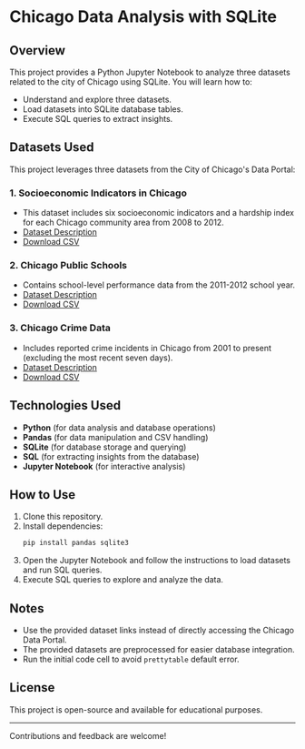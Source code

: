 # Chicago Data Analysis with SQLite

## Overview
This project provides a Python Jupyter Notebook to analyze three datasets related to the city of Chicago using SQLite. You will learn how to:
- Understand and explore three datasets.
- Load datasets into SQLite database tables.
- Execute SQL queries to extract insights.

## Datasets Used
This project leverages three datasets from the City of Chicago's Data Portal:

### 1. Socioeconomic Indicators in Chicago
- This dataset includes six socioeconomic indicators and a hardship index for each Chicago community area from 2008 to 2012.
- [Dataset Description](https://data.cityofchicago.org/Health-Human-Services/Census-Data-Selected-socioeconomic-indicators-in-C/kn9c-c2s2)
- [Download CSV](https://cf-courses-data.s3.us.cloud-object-storage.appdomain.cloud/IBMDeveloperSkillsNetwork-DB0201EN-SkillsNetwork/labs/FinalModule_Coursera_V5/data/ChicagoCensusData.csv)

### 2. Chicago Public Schools
- Contains school-level performance data from the 2011-2012 school year.
- [Dataset Description](https://data.cityofchicago.org/Education/Chicago-Public-Schools-Progress-Report-Cards-2011-/9xs2-f89t)
- [Download CSV](https://cf-courses-data.s3.us.cloud-object-storage.appdomain.cloud/IBMDeveloperSkillsNetwork-DB0201EN-SkillsNetwork/labs/FinalModule_Coursera_V5/data/ChicagoPublicSchools.csv)

### 3. Chicago Crime Data
- Includes reported crime incidents in Chicago from 2001 to present (excluding the most recent seven days).
- [Dataset Description](https://data.cityofchicago.org/Public-Safety/Crimes-2001-to-present/ijzp-q8t2)
- [Download CSV](https://cf-courses-data.s3.us.cloud-object-storage.appdomain.cloud/IBMDeveloperSkillsNetwork-DB0201EN-SkillsNetwork/labs/FinalModule_Coursera_V5/data/ChicagoCrimeData.csv)

## Technologies Used
- **Python** (for data analysis and database operations)
- **Pandas** (for data manipulation and CSV handling)
- **SQLite** (for database storage and querying)
- **SQL** (for extracting insights from the database)
- **Jupyter Notebook** (for interactive analysis)

## How to Use
1. Clone this repository.
2. Install dependencies:
   ```bash
   pip install pandas sqlite3
   ```
3. Open the Jupyter Notebook and follow the instructions to load datasets and run SQL queries.
4. Execute SQL queries to explore and analyze the data.

## Notes
- Use the provided dataset links instead of directly accessing the Chicago Data Portal.
- The provided datasets are preprocessed for easier database integration.
- Run the initial code cell to avoid `prettytable` default error.

## License
This project is open-source and available for educational purposes.

---
Contributions and feedback are welcome!

